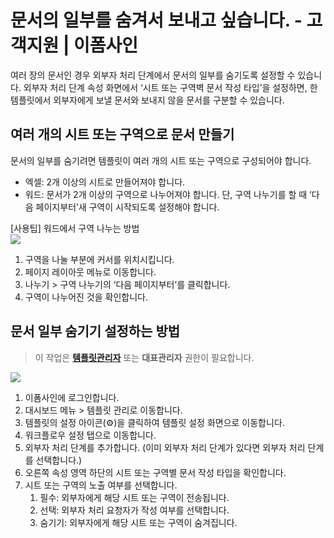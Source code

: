 # 문서의 일부를 숨겨서 보내고 싶습니다. - 고객지원 \| 이폼사인

여러 장의 문서인 경우 외부자 처리 단계에서 문서의 일부를 숨기도록 설정할 수 있습니다. 외부자 처리 단계 속성 화면에서 ‘시트 또는 구역벽 문서 작성 타입’을 설정하면, 한 템플릿에서 외부자에게 보낼 문서와 보내지 않을 문서를 구분할 수 있습니다.

## 여러 개의 시트 또는 구역으로 문서 만들기

문서의 일부를 숨기려면 템플릿이 여러 개의 시트 또는 구역으로 구성되어야 합니다.

* 엑셀: 2개 이상의 시트로 만들어져야 합니다.
* 워드: 문서가 2개 이상의 구역으로 나누어져야 합니다. 단, 구역 나누기를 할 때 ‘다음 페이지부터’새 구역이 시작되도록 설정해야 합니다.

\[사용팁\] 워드에서 구역 나누는 방법  
![](https://www.eformsign.com/kr/support/wp-content/uploads/sites/5/2020/03/dividing-sections-in-word.png)  
1. 구역을 나눌 부분에 커서를 위치시킵니다.  
2. 페이지 레이아웃 메뉴로 이동합니다.  
3. 나누기 &gt; 구역 나누기의 ‘다음 페이지부터’를 클릭합니다.  
4. 구역이 나누어진 것을 확인합니다.

## 문서 일부 숨기기 설정하는 방법

> 이 작업은 [**템플릿관리자**](https://www.eformsign.com/kr/support/manual/types-of-permissions/template-management/) 또는 **대표관리자** 권한이 필요합니다.

![](https://www.eformsign.com/kr/support/wp-content/uploads/sites/5/2020/03/--------------------------------------------.png)

1. 이폼사인에 로그인합니다.
2. 대시보드 메뉴 &gt; 템플릿 관리로 이동합니다.
3. 템플릿의 설정 아이콘\(⚙\)을 클릭하여 템플릿 설정 화면으로 이동합니다.
4. 워크플로우 설정 탭으로 이동합니다.
5. 외부자 처리 단계를 추가합니다. \(이미 외부자 처리 단계가 있다면 외부자 처리 단계를 선택합니다.\)
6. 오른쪽 속성 영역 하단의 시트 또는 구역별 문서 작성 타입을 확인합니다.
7. 시트 또는 구역의 노출 여부를 선택합니다.
   1. 필수: 외부자에게 해당 시트 또는 구역이 전송됩니다.
   2. 선택: 외부자 처리 요청자가 작성 여부를 선택합니다.
   3. 숨기기: 외부자에게 해당 시트 또는 구역이 숨겨집니다.

